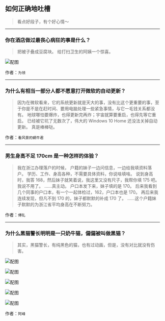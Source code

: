 ## 如何正确地吐槽

> 看点好段子，有个好心情～


 
---

### 你在酒店做过最丧心病狂的事是什么？

> 把被子叠成豆腐块。
> 给打扫卫生的阿姨一个惊喜。



![配图](http://pic2.zhimg.com/70/v2-46ab610cd3caa3456fb74a7396da9bad_b.jpg)


作者：`为领`

---

### 为什么有相当一部分人都不愿意打开微软的自动更新？

> 因为在微软看来，它的系统更新就是天大的事，没有比这个更重要的事，至于你是不是在赶时间、要用电脑处理一些紧急事情，与它一毛钱关系都没有。
> 地球哪怕要爆炸，也得更新完再炸；宇宙就算要重启，也得先等它重启。
> 已经被它坑了无数次了，伟大的 Windows 10 Home 还没法关掉自动更新。
> 真是棒棒哒。


作者：`看风景的蜗牛君`

---

### 男生身高不足 170cm 是一种怎样的体验？

> 我在浙江办理落户的时候，
> 户籍的妹子一边问信息，一边给我填资料落户。
> 学历、工作、身高各种，不需要具体资料，你说啥填啥。
> 说到身高时，我答 168，然后妹子就笑着说，我这里又没有尺子，我帮你填 175 吧。我说不用了。
> ......真主动。
> 户口本发下来，妹子填的是 170。
> 后来我看到几个同事的户口本，有一个一起体检过，162，户口本也是 170。
> 再后来我连续发现，但凡不到 170 的，妹子都默默的补成 170 了。
> ……这个户籍妹子默默的为浙江省平均身高在不断努力。


作者：`傅钆`

---

### 为什么黑猫警长明明是一只奶牛猫，偏偏被叫做黑猫？

> 其实，黑猫警长，有纯黑色的猫，也有过动画，但是，没有对比就没有伤害。



![配图](http://pic1.zhimg.com/70/v2-56c7fc437ff0a50fb0dd816f78984c98_b.jpg)



![配图](http://pic3.zhimg.com/70/v2-f8dae2466ff9e7be967b2cdd66f7abf6_b.jpg)



![配图](http://pic4.zhimg.com/70/v2-9ed06a9f71f0c5d41181754744a9a1e3_b.jpg)



![配图](http://pic4.zhimg.com/70/v2-e9bf12c05e404b99d1fa830da1816293_b.jpg)



![配图](http://pic2.zhimg.com/70/v2-38e123e51092a3697db980440cc0cda1_b.jpg)


作者：`阿峰`